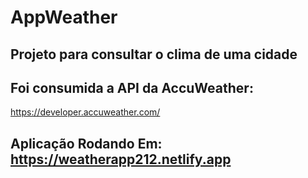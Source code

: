 # AppWeather

## Projeto para consultar o clima de uma cidade
## Foi consumida a API da AccuWeather:
https://developer.accuweather.com/

## Aplicação Rodando Em: https://weatherapp212.netlify.app
